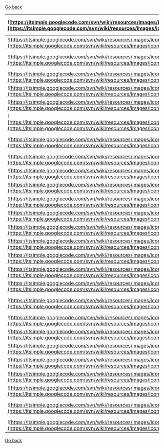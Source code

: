 [Go back](ModellingUseCase#Actor.md)

| ![https://itsimple.googlecode.com/svn/wiki/resources/images/iconos/airplane1.png](https://itsimple.googlecode.com/svn/wiki/resources/images/iconos/airplane1.png) | ![https://itsimple.googlecode.com/svn/wiki/resources/images/iconos/Container1.png](https://itsimple.googlecode.com/svn/wiki/resources/images/iconos/Container1.png)  |  ![https://itsimple.googlecode.com/svn/wiki/resources/images/iconos/LorryGreen.png](https://itsimple.googlecode.com/svn/wiki/resources/images/iconos/LorryGreen.png) |![https://itsimple.googlecode.com/svn/wiki/resources/images/iconos/Satellite2Large.png](https://itsimple.googlecode.com/svn/wiki/resources/images/iconos/Satellite2Large.png) | ![https://itsimple.googlecode.com/svn/wiki/resources/images/iconos/Elephant1.png](https://itsimple.googlecode.com/svn/wiki/resources/images/iconos/Elephant1.png) |
|:------------------------------------------------------------------------------------------------------------------------------------------------------------------|:---------------------------------------------------------------------------------------------------------------------------------------------------------------------|:---------------------------------------------------------------------------------------------------------------------------------------------------------------------|:-----------------------------------------------------------------------------------------------------------------------------------------------------------------------------|:------------------------------------------------------------------------------------------------------------------------------------------------------------------|
| ![https://itsimple.googlecode.com/svn/wiki/resources/images/iconos/Ambulance.png](https://itsimple.googlecode.com/svn/wiki/resources/images/iconos/Ambulance.png) | ![https://itsimple.googlecode.com/svn/wiki/resources/images/iconos/Desk1.png](https://itsimple.googlecode.com/svn/wiki/resources/images/iconos/Desk1.png)            | ![https://itsimple.googlecode.com/svn/wiki/resources/images/iconos/molecule-003.png](https://itsimple.googlecode.com/svn/wiki/resources/images/iconos/molecule-003.png) | ![https://itsimple.googlecode.com/svn/wiki/resources/images/iconos/Search1.png](https://itsimple.googlecode.com/svn/wiki/resources/images/iconos/Search1.png)                |![https://itsimple.googlecode.com/svn/wiki/resources/images/iconos/Target1.png](https://itsimple.googlecode.com/svn/wiki/resources/images/iconos/Target1.png)      |
| ![https://itsimple.googlecode.com/svn/wiki/resources/images/iconos/Attendant1.png](https://itsimple.googlecode.com/svn/wiki/resources/images/iconos/Attendant1.png) | ![https://itsimple.googlecode.com/svn/wiki/resources/images/iconos/Desk2.png](https://itsimple.googlecode.com/svn/wiki/resources/images/iconos/Desk2.png)            | ![https://itsimple.googlecode.com/svn/wiki/resources/images/iconos/OpenPackage1.png](https://itsimple.googlecode.com/svn/wiki/resources/images/iconos/OpenPackage1.png) |![https://itsimple.googlecode.com/svn/wiki/resources/images/iconos/Shield1.png](https://itsimple.googlecode.com/svn/wiki/resources/images/iconos/Shield1.png)                 | ![https://itsimple.googlecode.com/svn/wiki/resources/images/iconos/Tool1.png](https://itsimple.googlecode.com/svn/wiki/resources/images/iconos/Tool1.png)         |
|  ![https://itsimple.googlecode.com/svn/wiki/resources/images/iconos/Attendant1Large.png](https://itsimple.googlecode.com/svn/wiki/resources/images/iconos/Attendant1Large.png) | ![https://itsimple.googlecode.com/svn/wiki/resources/images/iconos/Documents1.png](https://itsimple.googlecode.com/svn/wiki/resources/images/iconos/Documents1.png)  |  ![https://itsimple.googlecode.com/svn/wiki/resources/images/iconos/Package1.png](https://itsimple.googlecode.com/svn/wiki/resources/images/iconos/Package1.png)     | ![https://itsimple.googlecode.com/svn/wiki/resources/images/iconos/Shield1Large.png](https://itsimple.googlecode.com/svn/wiki/resources/images/iconos/Shield1Large.png)      | ![https://itsimple.googlecode.com/svn/wiki/resources/images/iconos/Tools1.png](https://itsimple.googlecode.com/svn/wiki/resources/images/iconos/Tools1.png)       |
| ![https://itsimple.googlecode.com/svn/wiki/resources/images/iconos/Ball.png](https://itsimple.googlecode.com/svn/wiki/resources/images/iconos/Ball.png)           | ![https://itsimple.googlecode.com/svn/wiki/resources/images/iconos/Dog1.png](https://itsimple.googlecode.com/svn/wiki/resources/images/iconos/Dog1.png)              | ![https://itsimple.googlecode.com/svn/wiki/resources/images/iconos/Package2.png](https://itsimple.googlecode.com/svn/wiki/resources/images/iconos/Package2.png)      | ![https://itsimple.googlecode.com/svn/wiki/resources/images/iconos/Shield2Large.png](https://itsimple.googlecode.com/svn/wiki/resources/images/iconos/Shield2Large.png)      |![https://itsimple.googlecode.com/svn/wiki/resources/images/iconos/Tools2.png](https://itsimple.googlecode.com/svn/wiki/resources/images/iconos/Tools2.png)        |
| ![https://itsimple.googlecode.com/svn/wiki/resources/images/iconos/BasicPetriNetPlace.png](https://itsimple.googlecode.com/svn/wiki/resources/images/iconos/BasicPetriNetPlace.png) |![https://itsimple.googlecode.com/svn/wiki/resources/images/iconos/Energy1.png](https://itsimple.googlecode.com/svn/wiki/resources/images/iconos/Energy1.png)         | ![https://itsimple.googlecode.com/svn/wiki/resources/images/iconos/Paint1.png](https://itsimple.googlecode.com/svn/wiki/resources/images/iconos/Paint1.png)          | ![https://itsimple.googlecode.com/svn/wiki/resources/images/iconos/Shield3.png](https://itsimple.googlecode.com/svn/wiki/resources/images/iconos/Shield3.png)                |![https://itsimple.googlecode.com/svn/wiki/resources/images/iconos/Tools2Large.png](https://itsimple.googlecode.com/svn/wiki/resources/images/iconos/Tools2Large.png) |
| ![https://itsimple.googlecode.com/svn/wiki/resources/images/iconos/BasicPetriNetTransition.png](https://itsimple.googlecode.com/svn/wiki/resources/images/iconos/BasicPetriNetTransition.png) | ![https://itsimple.googlecode.com/svn/wiki/resources/images/iconos/Engine.png](https://itsimple.googlecode.com/svn/wiki/resources/images/iconos/Engine.png)          | ![https://itsimple.googlecode.com/svn/wiki/resources/images/iconos/Paint2.png](https://itsimple.googlecode.com/svn/wiki/resources/images/iconos/Paint2.png)          | ![https://itsimple.googlecode.com/svn/wiki/resources/images/iconos/Shield3Large.png](https://itsimple.googlecode.com/svn/wiki/resources/images/iconos/Shield3Large.png)      | ![https://itsimple.googlecode.com/svn/wiki/resources/images/iconos/TowTruckYellow.png](https://itsimple.googlecode.com/svn/wiki/resources/images/iconos/TowTruckYellow.png) |
| ![https://itsimple.googlecode.com/svn/wiki/resources/images/iconos/Bomb1.png](https://itsimple.googlecode.com/svn/wiki/resources/images/iconos/Bomb1.png)         | ![https://itsimple.googlecode.com/svn/wiki/resources/images/iconos/Excavator.png](https://itsimple.googlecode.com/svn/wiki/resources/images/iconos/Excavator.png)    | ![https://itsimple.googlecode.com/svn/wiki/resources/images/iconos/Pallet1.png](https://itsimple.googlecode.com/svn/wiki/resources/images/iconos/Pallet1.png)        | ![https://itsimple.googlecode.com/svn/wiki/resources/images/iconos/Ship1.png](https://itsimple.googlecode.com/svn/wiki/resources/images/iconos/Ship1.png)                    | ![https://itsimple.googlecode.com/svn/wiki/resources/images/iconos/TractorUnitBlack.png](https://itsimple.googlecode.com/svn/wiki/resources/images/iconos/TractorUnitBlack.png) |
| ![https://itsimple.googlecode.com/svn/wiki/resources/images/iconos/BriefCase1.png](https://itsimple.googlecode.com/svn/wiki/resources/images/iconos/BriefCase1.png) | ![https://itsimple.googlecode.com/svn/wiki/resources/images/iconos/FireEscape.png](https://itsimple.googlecode.com/svn/wiki/resources/images/iconos/FireEscape.png)  | ![https://itsimple.googlecode.com/svn/wiki/resources/images/iconos/PalmTop1.png](https://itsimple.googlecode.com/svn/wiki/resources/images/iconos/PalmTop1.png)      | ![https://itsimple.googlecode.com/svn/wiki/resources/images/iconos/Sky1.png](https://itsimple.googlecode.com/svn/wiki/resources/images/iconos/Sky1.png)                      | ![https://itsimple.googlecode.com/svn/wiki/resources/images/iconos/Train1.png](https://itsimple.googlecode.com/svn/wiki/resources/images/iconos/Train1.png)       |
| ![https://itsimple.googlecode.com/svn/wiki/resources/images/iconos/BriefCase2.png](https://itsimple.googlecode.com/svn/wiki/resources/images/iconos/BriefCase2.png) | ![https://itsimple.googlecode.com/svn/wiki/resources/images/iconos/Fuel1.png](https://itsimple.googlecode.com/svn/wiki/resources/images/iconos/Fuel1.png)            | ![https://itsimple.googlecode.com/svn/wiki/resources/images/iconos/Panda1Large.png](https://itsimple.googlecode.com/svn/wiki/resources/images/iconos/Panda1Large.png) | ![https://itsimple.googlecode.com/svn/wiki/resources/images/iconos/Smile.png](https://itsimple.googlecode.com/svn/wiki/resources/images/iconos/Smile.png)                    | ![https://itsimple.googlecode.com/svn/wiki/resources/images/iconos/Trash_Empty.png](https://itsimple.googlecode.com/svn/wiki/resources/images/iconos/Trash_Empty.png) |
| ![https://itsimple.googlecode.com/svn/wiki/resources/images/iconos/Bucket1.png](https://itsimple.googlecode.com/svn/wiki/resources/images/iconos/Bucket1.png)     | ![https://itsimple.googlecode.com/svn/wiki/resources/images/iconos/Fuel2.png](https://itsimple.googlecode.com/svn/wiki/resources/images/iconos/Fuel2.png)            | ![https://itsimple.googlecode.com/svn/wiki/resources/images/iconos/Panda1Small.png](https://itsimple.googlecode.com/svn/wiki/resources/images/iconos/Panda1Small.png) | ![https://itsimple.googlecode.com/svn/wiki/resources/images/iconos/Sound1.png](https://itsimple.googlecode.com/svn/wiki/resources/images/iconos/Sound1.png)                  | ![https://itsimple.googlecode.com/svn/wiki/resources/images/iconos/TrashCan1.png](https://itsimple.googlecode.com/svn/wiki/resources/images/iconos/TrashCan1.png) |
| ![https://itsimple.googlecode.com/svn/wiki/resources/images/iconos/Bucket2.png](https://itsimple.googlecode.com/svn/wiki/resources/images/iconos/Bucket2.png)     | ![https://itsimple.googlecode.com/svn/wiki/resources/images/iconos/Fuel2Large.png](https://itsimple.googlecode.com/svn/wiki/resources/images/iconos/Fuel2Large.png)  |![https://itsimple.googlecode.com/svn/wiki/resources/images/iconos/People1.png](https://itsimple.googlecode.com/svn/wiki/resources/images/iconos/People1.png)         | ![https://itsimple.googlecode.com/svn/wiki/resources/images/iconos/Spaceship1.png](https://itsimple.googlecode.com/svn/wiki/resources/images/iconos/Spaceship1.png)          | ![https://itsimple.googlecode.com/svn/wiki/resources/images/iconos/Truck1.png](https://itsimple.googlecode.com/svn/wiki/resources/images/iconos/Truck1.png)       |
| ![https://itsimple.googlecode.com/svn/wiki/resources/images/iconos/Buldings1.png](https://itsimple.googlecode.com/svn/wiki/resources/images/iconos/Buldings1.png) | ![https://itsimple.googlecode.com/svn/wiki/resources/images/iconos/Fuel3.png](https://itsimple.googlecode.com/svn/wiki/resources/images/iconos/Fuel3.png)            | ![https://itsimple.googlecode.com/svn/wiki/resources/images/iconos/Person1.png](https://itsimple.googlecode.com/svn/wiki/resources/images/iconos/Person1.png)        | ![https://itsimple.googlecode.com/svn/wiki/resources/images/iconos/Spaceship1Large.png](https://itsimple.googlecode.com/svn/wiki/resources/images/iconos/Spaceship1Large.png) |![https://itsimple.googlecode.com/svn/wiki/resources/images/iconos/Truck2.png](https://itsimple.googlecode.com/svn/wiki/resources/images/iconos/Truck2.png)        |
| ![https://itsimple.googlecode.com/svn/wiki/resources/images/iconos/bulldozer1.png](https://itsimple.googlecode.com/svn/wiki/resources/images/iconos/bulldozer1.png) | ![https://itsimple.googlecode.com/svn/wiki/resources/images/iconos/Gift1.png](https://itsimple.googlecode.com/svn/wiki/resources/images/iconos/Gift1.png)            | ![https://itsimple.googlecode.com/svn/wiki/resources/images/iconos/Phone1Large.png](https://itsimple.googlecode.com/svn/wiki/resources/images/iconos/Phone1Large.png) | ![https://itsimple.googlecode.com/svn/wiki/resources/images/iconos/Speed1.png](https://itsimple.googlecode.com/svn/wiki/resources/images/iconos/Speed1.png)                  | ![https://itsimple.googlecode.com/svn/wiki/resources/images/iconos/Truck3.png](https://itsimple.googlecode.com/svn/wiki/resources/images/iconos/Truck3.png)       |
| ![https://itsimple.googlecode.com/svn/wiki/resources/images/iconos/bulldozer2.png](https://itsimple.googlecode.com/svn/wiki/resources/images/iconos/bulldozer2.png) | ![https://itsimple.googlecode.com/svn/wiki/resources/images/iconos/GlobalSystem.png](https://itsimple.googlecode.com/svn/wiki/resources/images/iconos/GlobalSystem.png) |  ![https://itsimple.googlecode.com/svn/wiki/resources/images/iconos/Pinguin1.png](https://itsimple.googlecode.com/svn/wiki/resources/images/iconos/Pinguin1.png)     | ![https://itsimple.googlecode.com/svn/wiki/resources/images/iconos/Speed1Large.png](https://itsimple.googlecode.com/svn/wiki/resources/images/iconos/Speed1Large.png)        | ![https://itsimple.googlecode.com/svn/wiki/resources/images/iconos/Truck4.png](https://itsimple.googlecode.com/svn/wiki/resources/images/iconos/Truck4.png)       |
| ![https://itsimple.googlecode.com/svn/wiki/resources/images/iconos/BusinessMan.png](https://itsimple.googlecode.com/svn/wiki/resources/images/iconos/BusinessMan.png) | ![https://itsimple.googlecode.com/svn/wiki/resources/images/iconos/Hardware1.png](https://itsimple.googlecode.com/svn/wiki/resources/images/iconos/Hardware1.png)    | ![https://itsimple.googlecode.com/svn/wiki/resources/images/iconos/Plane1.png](https://itsimple.googlecode.com/svn/wiki/resources/images/iconos/Plane1.png)          | ![https://itsimple.googlecode.com/svn/wiki/resources/images/iconos/Station1.png](https://itsimple.googlecode.com/svn/wiki/resources/images/iconos/Station1.png)              | ![https://itsimple.googlecode.com/svn/wiki/resources/images/iconos/Truck4Large.png](https://itsimple.googlecode.com/svn/wiki/resources/images/iconos/Truck4Large.png) |
| ![https://itsimple.googlecode.com/svn/wiki/resources/images/iconos/CabrioletRed.png](https://itsimple.googlecode.com/svn/wiki/resources/images/iconos/CabrioletRed.png) | ![https://itsimple.googlecode.com/svn/wiki/resources/images/iconos/HD1.png](https://itsimple.googlecode.com/svn/wiki/resources/images/iconos/HD1.png)                | ![https://itsimple.googlecode.com/svn/wiki/resources/images/iconos/Plane2.png](https://itsimple.googlecode.com/svn/wiki/resources/images/iconos/Plane2.png)          | ![https://itsimple.googlecode.com/svn/wiki/resources/images/iconos/Station1Large.png](https://itsimple.googlecode.com/svn/wiki/resources/images/iconos/Station1Large.png)    | ![https://itsimple.googlecode.com/svn/wiki/resources/images/iconos/Truck5.png](https://itsimple.googlecode.com/svn/wiki/resources/images/iconos/Truck5.png)       |
| ![https://itsimple.googlecode.com/svn/wiki/resources/images/iconos/Calculator.png](https://itsimple.googlecode.com/svn/wiki/resources/images/iconos/Calculator.png) | ![https://itsimple.googlecode.com/svn/wiki/resources/images/iconos/Helicopter1.png](https://itsimple.googlecode.com/svn/wiki/resources/images/iconos/Helicopter1.png) | ![https://itsimple.googlecode.com/svn/wiki/resources/images/iconos/Plane3.png](https://itsimple.googlecode.com/svn/wiki/resources/images/iconos/Plane3.png)          | ![https://itsimple.googlecode.com/svn/wiki/resources/images/iconos/Station2.png](https://itsimple.googlecode.com/svn/wiki/resources/images/iconos/Station2.png)              | ![https://itsimple.googlecode.com/svn/wiki/resources/images/iconos/TruckYellow.png](https://itsimple.googlecode.com/svn/wiki/resources/images/iconos/TruckYellow.png) |
| ![https://itsimple.googlecode.com/svn/wiki/resources/images/iconos/Car1.png](https://itsimple.googlecode.com/svn/wiki/resources/images/iconos/Car1.png)           | ![https://itsimple.googlecode.com/svn/wiki/resources/images/iconos/HelicopterMedical.png](https://itsimple.googlecode.com/svn/wiki/resources/images/iconos/HelicopterMedical.png) | ![https://itsimple.googlecode.com/svn/wiki/resources/images/iconos/Plane4.png](https://itsimple.googlecode.com/svn/wiki/resources/images/iconos/Plane4.png)          | ![https://itsimple.googlecode.com/svn/wiki/resources/images/iconos/Station2Large.png](https://itsimple.googlecode.com/svn/wiki/resources/images/iconos/Station2Large.png)    | ![https://itsimple.googlecode.com/svn/wiki/resources/images/iconos/World1.png](https://itsimple.googlecode.com/svn/wiki/resources/images/iconos/World1.png)       |
| ![https://itsimple.googlecode.com/svn/wiki/resources/images/iconos/Car1Large.png](https://itsimple.googlecode.com/svn/wiki/resources/images/iconos/Car1Large.png) |![https://itsimple.googlecode.com/svn/wiki/resources/images/iconos/helmet-004.png](https://itsimple.googlecode.com/svn/wiki/resources/images/iconos/helmet-004.png)   | ![https://itsimple.googlecode.com/svn/wiki/resources/images/iconos/Police.png](https://itsimple.googlecode.com/svn/wiki/resources/images/iconos/Police.png)          | ![https://itsimple.googlecode.com/svn/wiki/resources/images/iconos/Station3.png](https://itsimple.googlecode.com/svn/wiki/resources/images/iconos/Station3.png)              | ![https://itsimple.googlecode.com/svn/wiki/resources/images/iconos/World2.png](https://itsimple.googlecode.com/svn/wiki/resources/images/iconos/World2.png)       |
| ![https://itsimple.googlecode.com/svn/wiki/resources/images/iconos/Car2.png](https://itsimple.googlecode.com/svn/wiki/resources/images/iconos/Car2.png)           | ![https://itsimple.googlecode.com/svn/wiki/resources/images/iconos/Help.png](https://itsimple.googlecode.com/svn/wiki/resources/images/iconos/Help.png)              | ![https://itsimple.googlecode.com/svn/wiki/resources/images/iconos/QuadBikeBlue.png](https://itsimple.googlecode.com/svn/wiki/resources/images/iconos/QuadBikeBlue.png) | ![https://itsimple.googlecode.com/svn/wiki/resources/images/iconos/Station3Large.png](https://itsimple.googlecode.com/svn/wiki/resources/images/iconos/Station3Large.png)    | ![https://itsimple.googlecode.com/svn/wiki/resources/images/iconos/World3.png](https://itsimple.googlecode.com/svn/wiki/resources/images/iconos/World3.png)       |
| ![https://itsimple.googlecode.com/svn/wiki/resources/images/iconos/Cargo1.png](https://itsimple.googlecode.com/svn/wiki/resources/images/iconos/Cargo1.png)       | ![https://itsimple.googlecode.com/svn/wiki/resources/images/iconos/Home1.png](https://itsimple.googlecode.com/svn/wiki/resources/images/iconos/Home1.png)            | ![https://itsimple.googlecode.com/svn/wiki/resources/images/iconos/Robot.png](https://itsimple.googlecode.com/svn/wiki/resources/images/iconos/Robot.png)            | ![https://itsimple.googlecode.com/svn/wiki/resources/images/iconos/Station4.png](https://itsimple.googlecode.com/svn/wiki/resources/images/iconos/Station4.png)              | ![https://itsimple.googlecode.com/svn/wiki/resources/images/iconos/World4.png](https://itsimple.googlecode.com/svn/wiki/resources/images/iconos/World4.png)       |
| ![https://itsimple.googlecode.com/svn/wiki/resources/images/iconos/Charts1.png](https://itsimple.googlecode.com/svn/wiki/resources/images/iconos/Charts1.png)     | ![https://itsimple.googlecode.com/svn/wiki/resources/images/iconos/Home2.png](https://itsimple.googlecode.com/svn/wiki/resources/images/iconos/Home2.png)            | ![https://itsimple.googlecode.com/svn/wiki/resources/images/iconos/RobotHand1.png](https://itsimple.googlecode.com/svn/wiki/resources/images/iconos/RobotHand1.png)  | ![https://itsimple.googlecode.com/svn/wiki/resources/images/iconos/Station4Large.png](https://itsimple.googlecode.com/svn/wiki/resources/images/iconos/Station4Large.png)    |
| ![https://itsimple.googlecode.com/svn/wiki/resources/images/iconos/Charts2Large.png](https://itsimple.googlecode.com/svn/wiki/resources/images/iconos/Charts2Large.png) | ![https://itsimple.googlecode.com/svn/wiki/resources/images/iconos/InfraRed1.png](https://itsimple.googlecode.com/svn/wiki/resources/images/iconos/InfraRed1.png)    | ![https://itsimple.googlecode.com/svn/wiki/resources/images/iconos/SailingShip1.png](https://itsimple.googlecode.com/svn/wiki/resources/images/iconos/SailingShip1.png) | ![https://itsimple.googlecode.com/svn/wiki/resources/images/iconos/Station5.png](https://itsimple.googlecode.com/svn/wiki/resources/images/iconos/Station5.png)              |
|![https://itsimple.googlecode.com/svn/wiki/resources/images/iconos/Clock.png](https://itsimple.googlecode.com/svn/wiki/resources/images/iconos/Clock.png)          | ![https://itsimple.googlecode.com/svn/wiki/resources/images/iconos/Java1.png](https://itsimple.googlecode.com/svn/wiki/resources/images/iconos/Java1.png)            | ![https://itsimple.googlecode.com/svn/wiki/resources/images/iconos/Satellite1.png](https://itsimple.googlecode.com/svn/wiki/resources/images/iconos/Satellite1.png)  | ![https://itsimple.googlecode.com/svn/wiki/resources/images/iconos/System1.png](https://itsimple.googlecode.com/svn/wiki/resources/images/iconos/System1.png)                |
| ![https://itsimple.googlecode.com/svn/wiki/resources/images/iconos/Compass1.png](https://itsimple.googlecode.com/svn/wiki/resources/images/iconos/Compass1.png)   | ![https://itsimple.googlecode.com/svn/wiki/resources/images/iconos/Key1.png](https://itsimple.googlecode.com/svn/wiki/resources/images/iconos/Key1.png)              | ![https://itsimple.googlecode.com/svn/wiki/resources/images/iconos/Satellite1Large.png](https://itsimple.googlecode.com/svn/wiki/resources/images/iconos/Satellite1Large.png) | ![https://itsimple.googlecode.com/svn/wiki/resources/images/iconos/System2.png](https://itsimple.googlecode.com/svn/wiki/resources/images/iconos/System2.png)                |
| ![https://itsimple.googlecode.com/svn/wiki/resources/images/iconos/Compass1Large.png](https://itsimple.googlecode.com/svn/wiki/resources/images/iconos/Compass1Large.png) | ![https://itsimple.googlecode.com/svn/wiki/resources/images/iconos/LiftTruck1.png](https://itsimple.googlecode.com/svn/wiki/resources/images/iconos/LiftTruck1.png)  | ![https://itsimple.googlecode.com/svn/wiki/resources/images/iconos/Satellite2.png](https://itsimple.googlecode.com/svn/wiki/resources/images/iconos/Satellite2.png)  | ![https://itsimple.googlecode.com/svn/wiki/resources/images/iconos/Tanker1.png](https://itsimple.googlecode.com/svn/wiki/resources/images/iconos/Tanker1.png)                |

[Go back](ModellingUseCase#Actor.md)